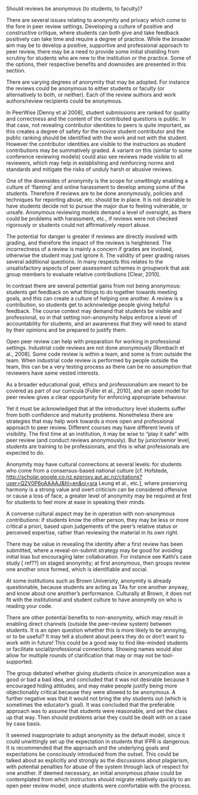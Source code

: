 Should reviews be anonymous (to students, to faculty)?

There are several issues relating to anonymity and privacy which come to the fore in peer review settings.  Developing a culture of positive and constructive critique, where students can both give and take feedback positively can take time and require a degree of practice.  While the broader aim may be to develop a positive, supportive and professional approach to peer review, there may be a need to provide some initial shielding from scrutiny for students who are new to the institution or the practice.  Some of the options, their respective benefits and downsides are presented in this section.

There are varying degrees of anonymity that may be adopted.  For instance the reviews could be anonymous to either students or faculty (or alternatively to both, or neither). Each of the review authors and work authors/review recipients could be anonymous.  

In PeerWise [Denny et al 2008], student submissions are ranked for quality and correctness and the content of the contributed questions is public.  In that case, not revealing contributor identities to peers is quite important, as this creates a degree of safety for the novice student contributor and the public ranking should be identified with the work and not with the student.  However the contributor identities are visible to the instructors as student contributions may be summatively graded.  A variant on this (similar to some conference reviewing models) could also see reviews made visible to all reviewers, which may help in establishing and reinforcing norms and standards and mitigate the risks of unduly harsh or abusive reviews. 

One of the downsides of anonymity is the scope for unwittingly enabling a culture of ‘flaming’ and online harassment to develop among some of the students.  Therefore if reviews are to be done anonymously, policies and techniques for reporting abuse, etc. should be in place.  It is not desirable to have students decide not to pursue the major due to feeling vulnerable, or unsafe.  Anonymous reviewing models demand a level of oversight, as there could be problems with harassment, etc., if reviews were not checked rigorously or students could not affirmatively report abuse.

The potential for danger is greater if reviews are directly involved with grading, and therefore the impact of the reviews is heightened. The incorrectness of a review is mainly a concern if grades are involved, otherwise the student may just ignore it.  The validity of peer grading raises several additional questions.  In many respects this relates to the unsatisfactory aspects of peer assessment schemes in groupwork that ask group members to evaluate relative contributions [Clear, 2010].

In contrast there are several potential gains from not being anonymous: students get feedback on what things to do together towards meeting goals, and this can create a culture of helping one another.  A review is a contribution, so students get to acknowledge people giving helpful feedback.  The course context may demand that students be visible and professional, so in that setting non-anonymity helps enforce a level of accountability for students, and an awareness that they will need to stand by their opinions and be prepared to justify them.  

Open peer review can help with preparation for working in professional settings. Industrial code reviews are not done anonymously [Rombach et al., 2008]. Some code review is within a team, and some is from outside the team.  When industrial code review is performed by people outside the team, this can be a very testing process as there can be no assumption that reviewers have same vested interests.  

As a broader educational goal, ethics and professionalism are meant to be covered as part of our curricula [Fuller et al., 2010], and an open model for peer review gives a clear opportunity for enforcing appropriate behaviour.  

Yet it must be acknowledged that at the introductory level students suffer from both confidence and maturity problems.  Nonetheless there are strategies that may help work towards a more open and professional approach to peer review.  Different courses may have different levels of visibility. The first time at an institution, it may be wise to “play it safe” with peer review (and conduct reviews anonymously).  But by junior/senior level, students are training to be professionals, and this is what professionals are expected to do.  

Anonymity may have cultural connections at several levels: for students who come from a consensus-based national culture [cf. Hofstede, http://scholar.google.co.nz.ezproxy.aut.ac.nz/citations?user=Q2V0P6oAAAAJ&hl=en&oi=sra Leung et al., etc.], where preserving harmony is a strong value and overt criticism can be considered offensive or cause a loss of face, a greater level of anonymity may be required at first for students to feel more at ease in speaking their minds.  

A converse cultural aspect may be in operation with non-anonymous contributions: if students know the other person, they may be less or more critical a priori, based upon judgements of the peer’s relative status or perceived expertise, rather than reviewing the material in its own right.

There may be value in revealing the identity after a first review has been submitted, where a reveal-on-submit strategy may be good for avoiding initial bias but encouraging later collaboration.  For instance see Kathi’s case study [ ref??] on staged anonymity; at first anonymous, then groups review one another once formed, which is identifiable and social.

At some institutions such as Brown University, anonymity is already questionable, because students are acting as TAs for one another anyway, and know about one another’s performance. Culturally at Brown, it does not fit with the institutional and student culture to have anonymity on who is reading your code.

There are other potential benefits to non-anonymity, which may result in enabling direct channels (outside the peer-review system) between students.  It is an open question whether this is more likely to be annoying, or to be useful? It may tell a student about peers they do or don’t want to work with in future! This could be a good way to find like-minded students or facilitate social/professional connections.  Showing names would also allow for multiple rounds of clarification that may or may not be tool-supported.

The group debated whether giving students choice in anonymization was a good or bad a bad idea, and concluded that it was not desirable because it encouraged hiding attitudes, and may make people justify being more objectionably critical because they were allowed to be anonymous.  A further negative was that it would not bring the shy students out (which is sometimes the educator’s goal).  It was concluded that the preferable approach was to assume that students were reasonable, and set the class up that way. Then should problems arise they could be dealt with on a case by case basis.  

It seemed inappropriate to adopt anonymity as the default model, since it could unwittingly set up the expectation in students that IFPR is dangerous.  It is recommended that the approach and the underlying goals and expectations be consciously introduced from the outset.  This could be talked about as explicitly and strongly as the discussions about plagiarism, with potential penalties for abuse of the system through lack of respect for one another. If deemed necessary, an initial anonymous phase could be contemplated from which instructors should migrate relatively quickly to an open peer review model, once students were comfortable with the process.



